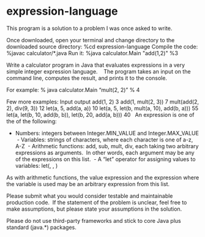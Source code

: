 # expression-language
This program is a solution to a problem I was once asked to write.

Once downloaded, open your terminal and change directory to the downloaded source directory:
%cd expression-language
Compile the code:
%javac calculator/*.java
Run it:
%java calculator.Main "add(1,2)"
%3

Write a calculator program in Java that evaluates expressions in a very simple integer expression language.   
The program takes an input on the command line, computes the result, and prints it to the console. 

For example:
% java calculator.Main “mult(2, 2)”
% 4

Few more examples:
Input                                                  output
add(1, 2)                                                 3
add(1, mult(2, 3))                                        7
mult(add(2, 2), div(9, 3))                               12
let(a, 5, add(a, a))                                     10
let(a, 5, let(b, mult(a, 10), add(b, a)))                55
let(a, let(b, 10, add(b, b)), let(b, 20, add(a, b)))     40
 
An expression is one of the of the following:
 - Numbers: integers between Integer.MIN_VALUE and Integer.MAX_VALUE
 - Variables: strings of characters, where each character is one of a-z, A-Z
 - Arithmetic functions: add, sub, mult, div, each taking two arbitrary expressions as arguments. 
   In other words, each argument may be any of the expressions on this list.
 - A “let” operator for assigning values to variables:
   let(<variable name>, <value expression>, <expression where variable is used>)

As with arithmetic functions, the value expression and the expression where the variable is used
may be an arbitrary expression from this list. 

Please submit what you would consider testable and maintainable production code. 
If the statement of the problem is unclear, feel free to make assumptions,
but please state your assumptions in the solution.  

Please do not use third-party frameworks and stick to core Java plus standard (java.*) packages.
